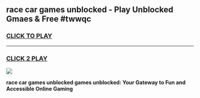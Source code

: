 
## race car games unblocked - Play Unblocked Gmaes & Free #twwqc
<h3>
<a href="https://news.freeplayer.one?title=race_car_games_unblocked&ref=26F">CLICK TO PLAY</a></h3>
<hr>

<h3>
<a href="https://news.freeplayer.one?title=race_car_games_unblocked&ref=26F">CLICK 2 PLAY</a>
  
</h3>

<a href="https://news.freeplayer.one?title=race_car_games_unblocked&ref=26F/"><img src="https://clearcache.store/games.png"></a>


**race car games unblocked games unblocked: Your Gateway to Fun and Accessible Online Gaming**

